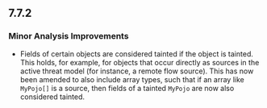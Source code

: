 ## 7.7.2

### Minor Analysis Improvements

* Fields of certain objects are considered tainted if the object is tainted. This holds, for example, for objects that occur directly as sources in the active threat model (for instance, a remote flow source). This has now been amended to also include array types, such that if an array like `MyPojo[]` is a source, then fields of a tainted `MyPojo` are now also considered tainted.
